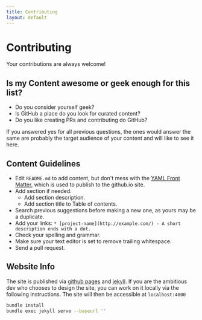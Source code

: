 ```yaml
---
title: Contributing
layout: default
---
```

# Contributing

Your contributions are always welcome!

## Is my Content awesome or geek enough for this list?

* Do you consider yourself geek?
* Is GitHub a place do you look for curated content?
* Do you like creating PRs and contributing do GitHub?

If you answered yes for all previous questions, the ones would answer the same are probably the target audience of your content and will like to see it here. 

## Content Guidelines

* Edit `README.md` to add content, but don't mess with the [YAML Front Matter](http://jekyllrb.com/docs/frontmatter/), which is used to publish to the github.io site.
* Add section if needed.
    * Add section description.
    * Add section title to Table of contents.
* Search previous suggestions before making a new one, as yours may be a duplicate.
* Add your links: `* [project-name](http://example.com/) - A short description ends with a dot.`
* Check your spelling and grammar.
* Make sure your text editor is set to remove trailing whitespace.
* Send a pull request.

## Website Info

The site is published via [github pages](https://pages.github.com/) and [jekyll](http://jekyllrb.com/). If you are the ambitious dev who chooses to design the site, you can work on it locally via the following instructions. The site will then be accessible at `localhost:4000`

```bash
bundle install
bundle exec jekyll serve --baseurl ''
```

